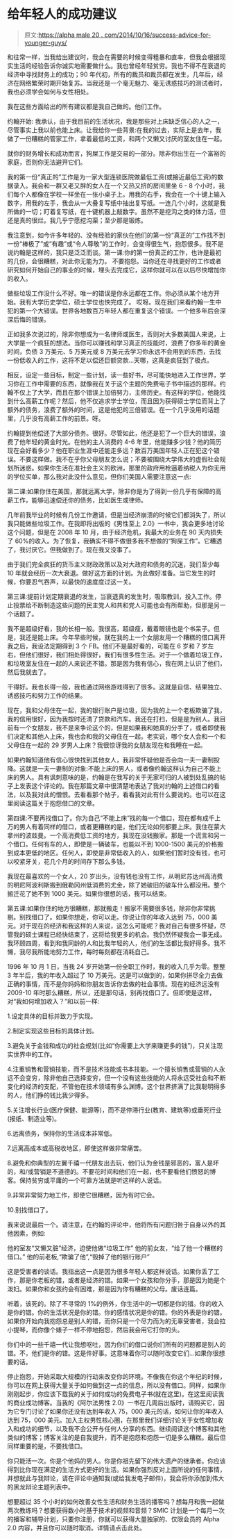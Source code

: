 # 给年轻人的成功建议

> 原文:[https://alpha male 20 . com/2014/10/16/success-advice-for-younger-guys/](https://alphamale20.com/2014/10/16/success-advice-for-younger-guys/)

和往常一样，当我给出建议时，我会在需要的时候变得粗暴和直率，但我会根据现实生活的经验告诉你诚实地需要做什么。我也曾经年轻贫穷。我也不得不在衰退的经济中寻找财务上的成功；90 年代初，所有的裁员和裁员都在发生，几年后，经济在网络繁荣时期开始复苏。当我还是一个毫无魅力、毫无诱惑技巧的测试者时，我也必须学会如何与女性相处。

我在这些方面给出的所有建议都是我自己做的。他们工作。

约翰开始:
我承认，由于我目前的生活状况，我是那些对上床缺乏信心的人之一，尽管事实上我以前也能上床。让我给你一些背景:在我的过去，实际上是去年，我做了一份糟糕的管家工作，拿着最低的工资，和两个又懒又讨厌的室友住在一起。

就你的财务增长和成功而言，狗屎工作是交易的一部分。除非你出生在一个富裕的家庭，否则你无法避开它们。

我的第一份“真正的”工作是为一家大型连锁医院做最低工资(或接近最低工资)的数据录入。我会和一群又老又胖的女人在一个又热又挤的房间里坐 6 - 8 个小时，我们每个人都像在学校一样坐在一张小桌子上。用我的右手，我会在一个十键上输入数字，用我的左手，我会从一大叠复写纸中抽出复写纸。一连几个小时，这就是我所做的一切；盯着复写纸，在十键机器上敲数字。虽然不是挖沟之类的体力活，但还是真的很烂。我几乎宁愿挖沟渠；至少那是锻炼。

我注意到，如今许多年轻的、没有经验的家伙在他们的第一份“真正的”工作找不到一份“棒极了”或“有趣”或“令人尊敬”的工作时，会变得很生气，抱怨很多。我不是说约翰是这样的，我只是泛泛而谈。第一课:你的第一份真正的工作，也许是最初的几份，会很糟糕，对此你无能为力。
不要抱怨。当你还在寻找更好的工作或者研究如何开始自己的事业的时候，埋头去完成它，这样你就可以在以后尽快增加你的收入。

做些垃圾工作没什么不好。唯一的错误是你永远都在工作。你必须从某个地方开始。我有大学历史学位，硕士学位也快完成了。
哎呀。现在我们来看约翰一生中犯的第一个大错误。世界各地数百万年轻人都在重复这个错误。一个他多年后会深深后悔的错误。

正如我多次说过的，除非你想成为一名律师或医生，否则对大多数美国人来说，上大学是一个疯狂的想法。当你可以赚钱和学习真正的技能时，浪费了你多年的黄金时间，负债 3 万美元、5 万美元或 8 万美元去学习你永远不会用到的东西，去找一份低收入的工作，这将不足以偿还巨额贷款...天哪，这真是疯狂到了极点。

相反，设定一些目标，制定一些计划，读一些好书，尽可能快地进入工作世界，学习你在工作中需要的东西，就像我在关于这个主题的免费电子书中描述的那样。约翰不仅上了大学，而且在那个错误上加倍努力，主修历史。有这样的学位，他能找到什么高薪工作呢？然后，他不仅追求学士学位，而且因为获得硕士学位而背上了额外的债务，浪费了额外的时间，这是他犯的三倍错误。在一个几乎没用的话题里，几乎没有高薪工作的前景。呀。

约翰提到他偿还了大部分债务。很好。尽管如此，他还是犯了一个巨大的错误，浪费了他年轻的黄金时光。在他的主人消费的 4-6 年里，他能赚多少钱？他的简历现在会好看多少？他在职业生涯中还能走多远？数百万美国年轻人正在犯这个错误。不要这样做。我不在乎你父母朋友怎么说；不要被围绕大学伟大的虚假社会规划所迷惑。如果你生活在准社会主义的欧洲，那里的政府用枪逼着纳税人为你无用的学位买单，那么我对此没什么意见，但你们美国人需要注意这一点:

第二课:如果你住在美国，那就远离大学，除非你是为了得到一份几乎有保障的高薪工作，能够迅速偿还你的债务，比如医生或律师。

几年前我毕业的时候有几份工作邀请，但是当经济崩溃的时候它们都消失了，所以我只能做些垃圾工作。在我即将出版的《男性至上 2.0》一书中，我会更多地讨论这个问题，但是在 2008 年 10 月，由于经济危机，我最大的业务在 90 天内损失了 60%的收入。为了恢复，我确实不得不做很多我不想做的“狗屎工作”。它糟透了，我讨厌它。但我做到了。现在我又没事了。

由于我们完全疯狂的货币主义财政政策以及对大政府和债务的沉迷，我们至少每 10 年就会经历一次大衰退。做好这方面的计划。为此做好准备。当它发生的时候，你要忍气吞声，以最快的速度度过这一关。

第三课:提前计划定期衰退的发生，当衰退真的发生时，吸取教训，投入工作。停止投票给不断制造这些问题的民主党人和共和党人可能也会有所帮助，但那是另一个话题了。

我不是超级好看，我的长相一般。我很高，超级瘦，戴着眼镜也是个书呆子。但是，我还是能上床。今年早些时候，就在我的上一个女朋友用一个糟糕的借口离开我之后，我设法定期得到 3 个 FB。他们不是最好看的，可能在 6 岁和 7 岁左右，但他们很好，我们相处得很好，我们有很多性生活。对于一个做着垃圾工作，和垃圾室友住在一起的人来说还不错。那是因为我有信心，我在网上认识了他们，然后我就去了。

干得好。我也长得一般，我也通过网络游戏得到了很多。这就是自信、结果独立、诱惑技巧和努力工作的结果。

现在，我和父母住在一起，我的银行账户是垃圾，因为我的上一个老板欺骗了我，我的信用很好，因为我按时还清了贷款和汽车。我还在打扫，但是是为别人。我目前有一个女朋友，我不是来争论这个的，但是如果我和她真的分手了，或者即使我们决定和其他人上床，我也会和我的父母住在一起。老实说，哪个女人会和一个和父母住在一起的 29 岁男人上床？我很惊讶我的女朋友现在和我睡在一起。

如果约翰知道他有信心很快找到其他女人，我非常怀疑他是否会向一夫一妻制投降。这就是一夫一妻制的对象:不能上床的男人，或者像约翰这样认为自己不能上床的男人。具有讽刺意味的是，约翰是在我写的关于无家可归的人被到处乱搞的帖子上发表这个评论的。我在那篇文章中很清楚地表达了我对约翰的上述借口的看法，以及我对此的憎恨。去看看那个帖子，看看我对此有什么要说的。也可以在这里阅读这篇关于抱怨借口的文章。

第四课:不要再找借口了。你为自己“不能上床”找的每一个借口，现在都有成千上万的男人有着同样的借口，或者更糟糕的是，他们无论如何都要上床。我住在蒙大拿州的波兹曼。一个高消费低工资的地方，我现在没钱搬家。那是一个谎言和另一个借口。任何有车的人，即使是一辆破车，也能以不到 1000-1500 美元的价格搬到成本更低的地区。任何人，即使是非常低收入的人，如果他们暂时没有钱，也可以咬紧牙关，花几个月的时间存下那么多钱。

我现在最喜欢的一个女人，20 岁出头，没有钱也没有工作，从明尼苏达州高消费的明尼阿波利斯搬到俄勒冈州低消费的尤金，除了她破旧的破车什么都没用。整个搬迁花了她不到 1000 美元。如果你很想的话，我可以结束。

第五课:如果你住的地方很糟糕，那就搬走！搬家不需要很多钱，除非你非常挑剔。别找借口了。如果你想走，你可以走。你说让你的年收入达到 75，000 美元。对于现在的经济和我这样的人来说，这怎么可能呢？我对自己有很多怀疑，尽管我的硕士课程已经快结束了，这将给我更多的机会。我仍然怀疑我会一事无成。我环顾四周，看到和我同龄的人和比我年轻的人，他们的生活都比我好得多。我不懒，我尽我所能地努力工作，每时每刻都在消耗自己。

1996 年 10 月 1 日，当我 24 岁开始第一份全职工作时，我的收入几乎为零。整整 3 年半后，我的年收入超过了 10 万美元。这是可以做到的，如果你拼尽全力去做正确的事情，而不是你妈妈和你朋友告诉你去做的社会事情。现在的经济远没有 2009-10 年时那么糟糕，所以，还是那句话，别再找借口了。但即使是这样，对“我如何增加收入？”和以前一样:

1.设定具体的目标并致力于实现。

2.制定实现这些目标的具体计划。

3.避免关于金钱和成功的社会规划(比如“你需要上大学来赚更多的钱”)，只关注现实世界中的工作。

4.注重销售和营销技能，而不是技术技能或书本技能。一个擅长销售或营销的人永远不会变穷，除非他自己选择变穷，但一个没有这些技能的人将永远受社会和不断变化的经济的支配，不管他在技术领域有多么渊博。这个世界挤满了比我聪明得多的人，他们挣的钱比我少得多。

5.关注增长行业(医疗保健、能源等)，而不是停滞行业(教育、建筑等)或垂死行业(报纸、制造业等)。

6.远离债务，保持你的生活成本非常低。

7.远离高成本或高税收地区，即使这样做非常痛苦。

8.避免和你典型的左翼千禧一代朋友出去玩，他们认为金钱是邪恶的，富人是坏的，和/或营销是不道德的。不要花时间和他们在一起，也不要看他们愤怒的博客。保持贫穷或平庸的一个可靠方法就是听这样的人说话。

9.非常非常努力地工作，即使它很糟糕，因为有时它会。

10.别找借口了。

我来说说最后一个。请注意，在约翰的评论中，他将所有问题归咎于自身以外的其他因素，例如:

他的室友“又懒又脏”经济，迫使他做“垃圾工作”
他的前女友，“给了他一个糟糕的借口。”
他的前老板,“欺骗了他”,“毁掉了他的银行账户”

这是受害者的谈话。我指出这一点是因为很多年轻人都这样说话。如果你丢了工作，那是你老板的错，或者是经济的错。如果一个女孩和你分手，那是因为她是个泼妇。如果你和女孩约会有困难，那是因为你有糟糕的父母。废话连篇。

听着，该死的。除了不寻常的 1%的例外，你生活中的一切都是你的错。你的收入是你的错。你的生活状况是你的错。你的感情状况是你的错。你的外表是你的错。如果你开始向我抱怨总是别人的错，而你只是一个尽力而为的无辜受害者，我会拉小提琴，而你像个婊子一样不停地抱怨，然后我会用它打你的头。

你们中的一些千禧一代让我想呕吐，因为你们的借口说你们所有的问题都是别人的错。不，他们是你的错。这是件好事。这意味着你可以随时改变它们...如果你很想要的话。

停止抱怨，开始采取大规模的行动来改变你的环境。不像我在你这个年纪的时候，你可以在网上获得大量关于如何做到这一点的信息，所以没有借口。同样，如果你刚刚起步，你应该下载我的关于如何成功的免费电子书(就在这里)。在这里阅读我的商业成功博客。当我的《阿尔法男性 2.0》一书在几周后出版时，请购买它，因为它专门讨论了如果你还没有达到年收入 75，000 美元的话，如何让你的年收入达到 75，000 美元。加入主权男性核心圈，在那里我们详细讨论关于女性增加收入和成功的细节，以及我不会公开与任何人分享的东西。继续阅读这个博客和其他类似的博客；博客关注的是自我提升，而不是抱怨和抱怨一切是多么糟糕。最后但同样重要的是，不要找借口。

你只能活一次。你是个他妈的男人。你是你祖先留下的伟大遗产的继承者。你应该得到比你现在满足的生活方式更好的生活。如果你强烈反对上面所说的任何事情，并想就此与我辩论，请在评论中通知我(或给我发电子邮件)，我会将你添加到伟大的黑龙辩论主题列表中。

想要超过 35 个小时的如何改善女性生活和财务生活的播客吗？想每月和我一起做两次教练吗？想要获得数小时基于技术的视频和音频？SMIC 计划是一个每月一次的播客和辅导计划，只要你注册，你就可以获得大量独家的、仅限会员的 Alpha 2.0 内容，并且你可以随时取消。详情请点击此处。